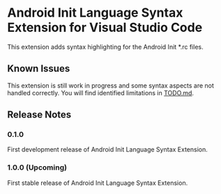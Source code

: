 # Android Init Language Syntax Extension for Visual Studio Code

This extension adds syntax highlighting for the Android Init *.rc files.

## Known Issues

This extension is still work in progress and some syntax aspects are not handled
correctly. You will find identified limitations in [TODO.md](TODO.md).

## Release Notes

### 0.1.0

First development release of Android Init Language Syntax Extension.

### 1.0.0 (Upcoming)

First stable release of Android Init Language Syntax Extension.

